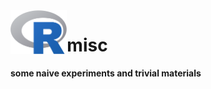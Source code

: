 <img src="fig/Rlogo.png" height="70" boader="0" align="left">

# misc

**some naive experiments and trivial materials**

